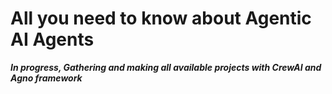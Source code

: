 # All you need to know about Agentic AI Agents 
***In progress, Gathering and making all available projects with CrewAI and Agno framework***